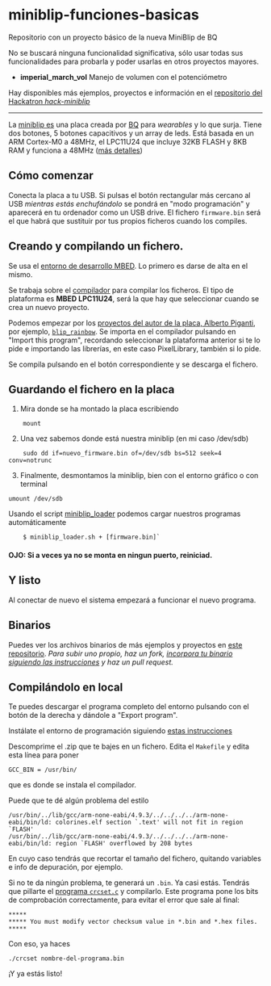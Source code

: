 # miniblip-funciones-basicas
Repositorio con un proyecto básico de la nueva MiniBlip de BQ

No se buscará ninguna funcionalidad significativa, sólo usar todas sus funcionalidades para probarla y poder usarlas en otros proyectos mayores.


* **imperial_march_vol** Manejo de volumen con el potenciómetro



Hay disponibles más ejemplos, proyectos e información en el [repositorio del Hackatron *hack-miniblip*](https://github.com/hack-miniblip/hack-miniblip.github.io)

***

La [miniblip es](https://github.com/bqlabs/miniBLIP) una placa creada por [BQ](http://github.com/bqlabs) para *wearables* y lo que surja. Tiene dos botones, 5 botones capacitivos y un array de leds. Está basada en un ARM Cortex-M0 a 48MHz, el LPC11U24 que incluye 32KB FLASH y 8KB RAM y funciona a 48MHz ([más detalles](https://developer.mbed.org/platforms/mbed-LPC11U24/#features))

## Cómo comenzar

Conecta la placa a tu USB. Si pulsas el botón rectangular más cercano al USB *mientras estás enchufándolo* se pondrá en "modo programación" y aparecerá en tu ordenador como un USB drive. El fichero ``firmware.bin`` será el que habrá que sustituir por tus propios ficheros cuando los compiles.

## Creando y compilando un fichero.

Se usa el [entorno de desarrollo MBED](http://developer.mbed.org). Lo primero es darse de alta en el mismo.

Se trabaja sobre el [compilador](https://developer.mbed.org/compiler/) para compilar los ficheros. El tipo de plataforma es **MBED LPC11U24**, será la que hay que seleccionar cuando se crea un nuevo proyecto.

Podemos empezar por los [proyectos del autor de la placa, Alberto Piganti](https://developer.mbed.org/users/pighixxx/), por ejemplo, [`blip_rainbow`](https://developer.mbed.org/users/pighixxx/code/blip_rainbow/). Se importa en el compilador pulsando en "Import this program", recordando seleccionar la plataforma anterior si te lo pide e importando las librerías, en este caso PixelLibrary, también si lo pide.

Se compila pulsando en el botón correspondiente y se descarga el fichero.

## Guardando el fichero en la placa


1. Mira donde se ha montado la placa escribiendo    

```shell
	mount
```

2. Una vez sabemos donde está nuestra miniblip (en mi caso /dev/sdb)    

```shell
	sudo dd if=nuevo_firmware.bin of=/dev/sdb bs=512 seek=4 conv=notrunc
```

3. Finalmente, desmontamos la miniblip, bien con el entorno gráfico o con terminal

```
umount /dev/sdb

```

Usando el script [miniblip_loader](Scripts/miniblip_loader.sh) podemos cargar nuestros programas automáticamente    
```shell
	$ miniblip_loader.sh + [firmware.bin]`
```

#### **OJO:** Si a veces ya no se monta en ningun puerto, reiniciad.

## Y listo

Al conectar de nuevo el sistema empezará a funcionar el nuevo programa.

## Binarios

Puedes ver los archivos binarios de más ejemplos y proyectos en [este repositorio](https://github.com/hack-miniblip/apps/). 
*Para subir uno propio, haz un fork, [incorpora tu binario siguiendo las instrucciones](https://github.com/hack-miniblip/apps/blob/master/README.md) y haz un pull request.*




## Compilándolo en local

Te puedes descargar el programa completo del entorno pulsando con el botón de la derecha y dándole a "Export program".

Instálate el entorno de programación siguiendo [estas instrucciones](https://launchpad.net/~terry.guo/+archive/ubuntu/gcc-arm-embedded)

Descomprime el .zip que te bajes en un fichero. Edita el `Makefile` y edita esta línea para poner

    GCC_BIN = /usr/bin/

que es donde se instala el compilador.

Puede que te dé algún problema del estilo

```
/usr/bin/../lib/gcc/arm-none-eabi/4.9.3/../../../../arm-none-eabi/bin/ld: colorines.elf section `.text' will not fit in region `FLASH'
/usr/bin/../lib/gcc/arm-none-eabi/4.9.3/../../../../arm-none-eabi/bin/ld: region `FLASH' overflowed by 208 bytes
```

En cuyo caso tendrás que recortar el tamaño del fichero, quitando variables e info de depuración, por ejemplo.

Si no te da ningún problema, te generará un `.bin`. Ya casi estás. Tendrás que pillarte el [programa `crcset.c`](Scripts/crcset.c) y compilarlo. Este programa pone los bits de comprobación correctamente, para evitar el error que sale al final:

    *****
	***** You must modify vector checksum value in *.bin and *.hex files.
	*****

Con eso, ya haces

	./crcset nombre-del-programa.bin

¡Y ya estás listo!

